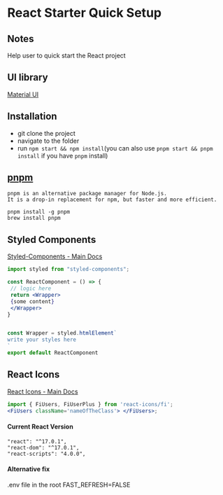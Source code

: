 # React Starter Quick Setup

## Notes
Help user to quick start the React project

## UI library
[Material UI](https://mui.com/)

## Installation

- git clone the project
- navigate to the folder
- run `npm start && npm install`(you can also use `pnpm start && pnpm install` if you have `pnpm` install)

## [pnpm](https://pnpm.io/installation)
```
pnpm is an alternative package manager for Node.js.
It is a drop-in replacement for npm, but faster and more efficient.
```
```
pnpm install -g pnpm
brew install pnpm
```


## Styled Components

[Styled-Components - Main Docs](https://styled-components.com/)

```jsx
import styled from "styled-components";

const ReactComponent = () => {
 // logic here
 return <Wrapper>
 {some content}
 </Wrapper>
}


const Wrapper = styled.htmlElement`
write your styles here
`
export default ReactComponent
```

## React Icons

[React Icons - Main Docs](https://react-icons.github.io/react-icons/)

```jsx
import { FiUsers, FiUserPlus } from 'react-icons/fi';
<FiUsers className='nameOfTheClass'> </FiUsers>;
```

#### Current React Version

```
"react": "^17.0.1",
"react-dom": "^17.0.1",
"react-scripts": "4.0.0",
```

#### Alternative fix

.env file in the root
FAST_REFRESH=FALSE